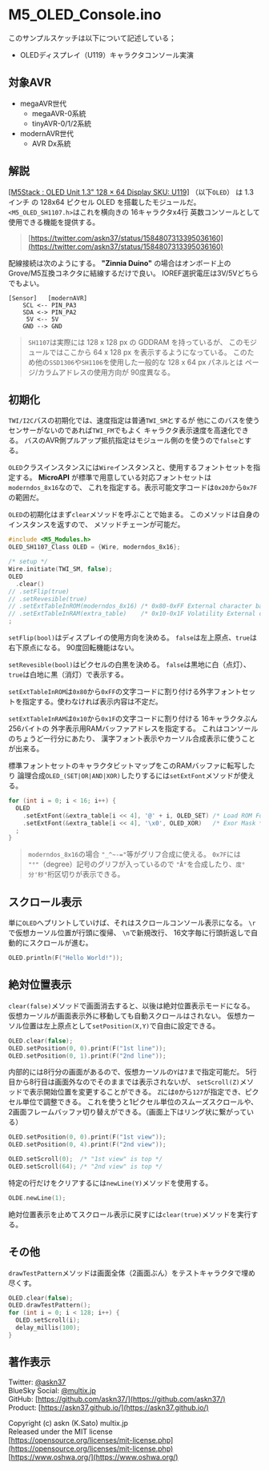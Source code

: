 # M5_OLED_Console.ino

このサンプルスケッチは以下について記述している；

- OLEDディスプレイ（U119）キャラクタコンソール実演

## 対象AVR

- megaAVR世代
  - megaAVR-0系統
  - tinyAVR-0/1/2系統
- modernAVR世代
  - AVR Dx系統

## 解説

[[M5Stack : OLED Unit 1.3" 128 × 64 Display SKU: U119]](https://shop.m5stack.com/collections/m5-sensor/products/oled-unit-1-3-128-64-display)
（以下`OLED`）
は 1.3インチ の 128x64 ピクセル OLED を搭載したモジュールだ。
`<M5_OLED_SH1107.h>`はこれを横向きの 16キャラクタx4行 英数コンソールとして使用できる機能を提供する。

> [https://twitter.com/askn37/status/1584807313395036160](https://twitter.com/askn37/status/1584807313395036160)

配線接続は次のようにする。
__"Zinnia Duino"__ の場合はオンボード上の
Grove/M5互換コネクタに結線するだけで良い。
IOREF選択電圧は3V/5Vどちらでもよい。

```plain
[Sensor]   [modernAVR]
    SCL <-- PIN_PA3
    SDA <-> PIN_PA2
     5V <-- 5V
    GND --> GND
```

> `SH1107`は実際には 128 x 128 px の GDDRAM を持っているが、
このモジュールではここから 64 x 128 px を表示するようになっている。
このため他の`SSD1306`や`SH1106`を使用した一般的な 128 x 64 px パネルとは
ページ/カラムアドレスの使用方向が 90度異なる。

## 初期化

`TWI/I2C`バスの初期化では、速度指定は普通`TWI_SM`とするが
他にこのバスを使うセンサーがないのであれば`TWI_FM`でもよく
キャラクタ表示速度を高速化できる。
バスのAVR側プルアップ抵抗指定はモジュール側のを使うので`false`とする。

`OLED`クラスインスタンスには`Wire`インスタンスと、使用するフォントセットを指定する。
__MicroAPI__ が標準で用意している対応フォントセットは`moderndos_8x16`なので、
これを指定する。表示可能文字コードは`0x20`から`0x7F`の範囲だ。

`OLED`の初期化はまず`clear`メソッドを呼ぶことで始まる。
このメソッドは自身のインスタンスを返すので、
メソッドチェーンが可能だ。

```c
#include <M5_Modules.h>
OLED_SH1107_Class OLED = {Wire, moderndos_8x16};

/* setup */
Wire.initiate(TWI_SM, false);
OLED
  .clear()
// .setFlip(true)
// .setRevesible(true)
// .setExtTableInROM(moderndos_8x16) /* 0x80-0xFF External character bank */
// .setExtTableInRAM(extra_table)    /* 0x10-0x1F Volatility External character area */
;
```

`setFlip(bool)`はディスプレイの使用方向を決める。
`false`は左上原点、`true`は右下原点になる。
90度回転機能はない。

`setRevesible(bool)`はピクセルの白黒を決める。
`false`は黒地に白（点灯）、`true`は白地に黒（消灯）で表示する。

`setExtTableInROM`は`0x80`から`0xFF`の文字コードに割り付ける外字フォントセットを指定する。使わなければ表示内容は不定だ。

`setExtTableInRAM`は`0x10`から`0x1F`の文字コードに割り付ける
16キャラクタぶん 256バイトの 外字表示用RAMバッファアドレスを指定する。
これはコンソールのちょうど一行分にあたり、
漢字フォント表示やカーソル合成表示に使うことが出来る。

標準フォントセットのキャラクタビットマップをこのRAMバッファに転写したり
論理合成`OLED_(SET|OR|AND|XOR)`したりするには`setExtFont`メソッドが使える。

```c
for (int i = 0; i < 16; i++) {
  OLED
    .setExtFont(&extra_table[i << 4], '@' + i, OLED_SET) /* Load ROM Font */
    .setExtFont(&extra_table[i << 4], '\x0', OLED_XOR)   /* Exor Mask */
  ;
}
```

> `moderndos_8x16`の場合
`"_^~-="`等がグリフ合成に使える。
`0x7F`には `"°"`（degree）記号のグリフが入っているので
`"Å"`を合成したり、`度°分'秒"`桁区切りが表示できる。

## スクロール表示

単に`OLED`へプリントしていけば、それはスクロールコンソール表示になる。
`\r`で仮想カーソル位置が行頭に復帰、
`\n`で新規改行、
16文字毎に行頭折返しで自動的にスクロールが進む。

```c
OLED.println(F("Hello World!"));
```

## 絶対位置表示

`clear(false)`メソッドで画面消去すると、以後は絶対位置表示モードになる。
仮想カーソルが画面表示外に移動しても自動スクロールはされない。
仮想カーソル位置は左上原点として`setPosition(X,Y)`で自由に設定できる。

```c
OLED.clear(false);
OLED.setPosition(0, 0).print(F("1st line"));
OLED.setPosition(0, 1).print(F("2nd line"));
```

内部的には8行分の画面があるので、仮想カーソルの`Y`は`7`まで指定可能だ。
5行目から8行目は画面外なのでそのままでは表示されないが、
`setScroll(Z)`メソッドで表示開始位置を変更することができる。
`Z`には`0`から`127`が指定でき、ピクセル単位で調整できる。
これを使うと1ピクセル単位のスムーズスクロールや、
2画面フレームバッファ切り替えができる。（画面上下はリング状に繋がっている）

```c
OLED.setPosition(0, 0).print(F("1st view"));
OLED.setPosition(0, 4).print(F("2nd view"));

OLED.setScroll(0);  /* "1st view" is top */
OLED.setScroll(64); /* "2nd view" is top */
```

特定の行だけをクリアするには`newLine(Y)`メソッドを使用する。

```c
OLDE.newLine(1);
```

絶対位置表示を止めてスクロール表示に戻すには`clear(true)`メソッドを実行する。

## その他

`drawTestPattern`メソッドは画面全体（2画面ぶん）をテストキャラクタで埋め尽くす。

```c
OLED.clear(false);
OLED.drawTestPattern();
for (int i = 0; i < 128; i++) {
  OLED.setScroll(i);
  delay_millis(100);
}
```

## 著作表示

Twitter: [@askn37](https://twitter.com/askn37) \
BlueSky Social: [@multix.jp](https://bsky.app/profile/multix.jp) \
GitHub: [https://github.com/askn37/](https://github.com/askn37/) \
Product: [https://askn37.github.io/](https://askn37.github.io/)

Copyright (c) askn (K.Sato) multix.jp \
Released under the MIT license \
[https://opensource.org/licenses/mit-license.php](https://opensource.org/licenses/mit-license.php) \
[https://www.oshwa.org/](https://www.oshwa.org/)

